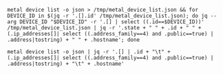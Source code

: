 `metal device list -o json > /tmp/metal_device_list.json && for DEVICE_ID in $(jq -r '.[].id' /tmp/metal_device_list.json); do jq --arg DEVICE_ID "$DEVICE_ID" -r '.[] | select ((.id==$DEVICE_ID))' /tmp/metal_device_list.json | jq -r '.state + " " + .id + " " + (.ip_addresses[]| select ((.address_family==4) and .public==true) | .address|tostring) + " " + .hostname'; done`

`metal device list -o json | jq -r '.[] | .id + "\t" + (.ip_addresses[]| select ((.address_family==4) and .public==true) | .address|tostring) + "\t" + .hostname'`
